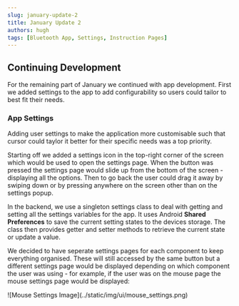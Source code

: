 ```yaml
---
slug: january-update-2
title: January Update 2
authors: hugh
tags: [Bluetooth App, Settings, Instruction Pages]
---
```


## Continuing Development

For the remaining part of January we continued with app development. First we added settings to the app to add configurability so users could tailor to best fit their needs.

### App Settings

Adding user settings to make the application more customisable such that cursor could taylor it better for their specific needs was a top priority.

Starting off we added a settings icon in the top-right corner of the screen which would be used to open the settings page. When the button was pressed the settings page would slide up from the bottom of the screen - displaying all the options. Then to go back the user could drag it away by swiping down or by pressing anywhere on the screen other than on the settings popup.

In the backend, we use a singleton settings class to deal with getting and setting all the settings variables for the app. It uses Android **Shared Preferences** to save the current setting states to the devices storage. The class then provides getter and setter methods to retrieve the current state or update a value.

We decided to have seperate settings pages for each component to keep everything organised. These will still accessed by the same button but a different settings page would be displayed depending on which component the user was using - for example, if the user was on the mouse page the mouse settings page would be displayed:

<div class="img-center"> ![Mouse Settings Image](../static/img/ui/mouse_settings.png) </div>
